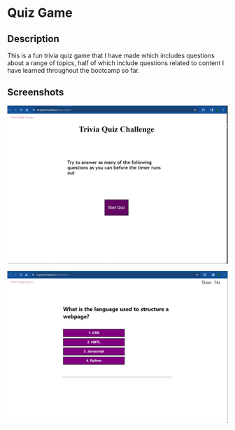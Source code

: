 # Quiz Game

## Description
This is a fun trivia quiz game that I have made which includes questions about a range of topics, half of which include questions related to content I have learned throughout the bootcamp so far.

## Screenshots
![Alt text](homepage.png)

![Alt text](quiz.png)
